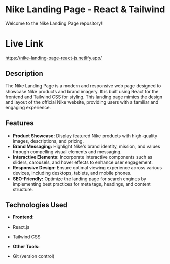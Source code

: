 # Nike Landing Page - React & Tailwind

Welcome to the Nike Landing Page repository!

# Live Link

https://nike-landing-page-react-js.netlify.app/

## Description

The Nike Landing Page is a modern and responsive web page designed to showcase Nike products and brand imagery. It is built using React for the frontend and Tailwind CSS for styling. This landing page mimics the design and layout of the official Nike website, providing users with a familiar and engaging experience.

## Features

- **Product Showcase:** Display featured Nike products with high-quality images, descriptions, and pricing.
- **Brand Messaging:** Highlight Nike's brand identity, mission, and values through compelling visual elements and messaging.
- **Interactive Elements:** Incorporate interactive components such as sliders, carousels, and hover effects to enhance user engagement.
- **Responsive Design:** Ensure optimal viewing experience across various devices, including desktops, tablets, and mobile phones.
- **SEO-Friendly:** Optimize the landing page for search engines by implementing best practices for meta tags, headings, and content structure.
## Technologies Used

- **Frontend:**
- React.js
- Tailwind CSS

- **Other Tools:**
- Git (version control)
